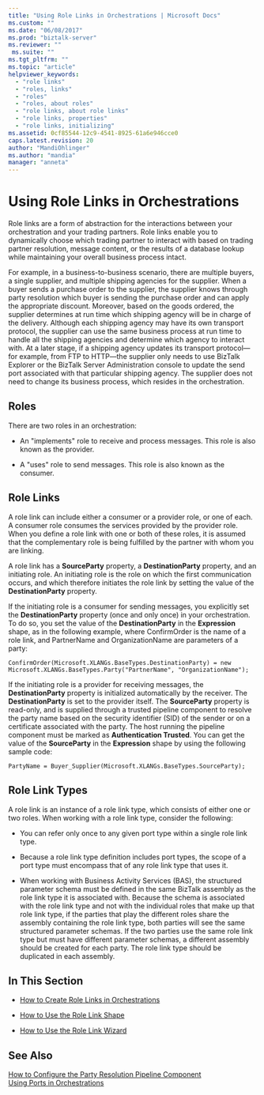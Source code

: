 ```yaml
---
title: "Using Role Links in Orchestrations | Microsoft Docs"
ms.custom: ""
ms.date: "06/08/2017"
ms.prod: "biztalk-server"
ms.reviewer: ""
 ms.suite: ""
ms.tgt_pltfrm: ""
ms.topic: "article"
helpviewer_keywords: 
  - "role links"
  - "roles, links"
  - "roles"
  - "roles, about roles"
  - "role links, about role links"
  - "role links, properties"
  - "role links, initializing"
ms.assetid: 0cf85544-12c9-4541-8925-61a6e946cce0
caps.latest.revision: 20
author: "MandiOhlinger"
ms.author: "mandia"
manager: "anneta"
---
```

# Using Role Links in Orchestrations
Role links are a form of abstraction for the interactions between your orchestration and your trading partners. Role links enable you to dynamically choose which trading partner to interact with based on trading partner resolution, message content, or the results of a database lookup while maintaining your overall business process intact.  
  
 For example, in a business-to-business scenario, there are multiple buyers, a single supplier, and multiple shipping agencies for the supplier. When a buyer sends a purchase order to the supplier, the supplier knows through party resolution which buyer is sending the purchase order and can apply the appropriate discount. Moreover, based on the goods ordered, the supplier determines at run time which shipping agency will be in charge of the delivery. Although each shipping agency may have its own transport protocol, the supplier can use the same business process at run time to handle all the shipping agencies and determine which agency to interact with. At a later stage, if a shipping agency updates its transport protocol—for example, from FTP to HTTP—the supplier only needs to use BizTalk Explorer or the BizTalk Server Administration console to update the send port associated with that particular shipping agency. The supplier does not need to change its business process, which resides in the orchestration.  
  
## Roles  
 There are two roles in an orchestration:  
  
-   An "implements" role to receive and process messages. This role is also known as the provider.  
  
-   A "uses" role to send messages. This role is also known as the consumer.  
  
## Role Links  
 A role link can include either a consumer or a provider role, or one of each. A consumer role consumes the services provided by the provider role. When you define a role link with one or both of these roles, it is assumed that the complementary role is being fulfilled by the partner with whom you are linking.  
  
 A role link has a **SourceParty** property, a **DestinationParty** property, and an initiating role. An initiating role is the role on which the first communication occurs, and which therefore initiates the role link by setting the value of the **DestinationParty** property.  
  
 If the initiating role is a consumer for sending messages, you explicitly set the **DestinationParty** property (once and only once) in your orchestration. To do so, you set the value of the **DestinationParty** in the **Expression** shape, as in the following example, where ConfirmOrder is the name of a role link, and PartnerName and OrganizationName are parameters of a party:  
  
```  
ConfirmOrder(Microsoft.XLANGs.BaseTypes.DestinationParty) = new Microsoft.XLANGs.BaseTypes.Party("PartnerName", "OrganizationName");  
```  
  
 If the initiating role is a provider for receiving messages, the **DestinationParty** property is initialized automatically by the receiver. The **DestinationParty** is set to the provider itself. The **SourceParty** property is read-only, and is supplied through a trusted pipeline component to resolve the party name based on the security identifier (SID) of the sender or on a certificate associated with the party. The host running the pipeline component must be marked as **Authentication Trusted**. You can get the value of the **SourceParty** in the **Expression** shape by using the following sample code:  
  
 `PartyName = Buyer_Supplier(Microsoft.XLANGs.BaseTypes.SourceParty);`  
  
## Role Link Types  
 A role link is an instance of a role link type, which consists of either one or two roles. When working with a role link type, consider the following:  
  
-   You can refer only once to any given port type within a single role link type.  
  
-   Because a role link type definition includes port types, the scope of a port type must encompass that of any role link type that uses it.  
  
-   When working with Business Activity Services (BAS), the structured parameter schema must be defined in the same BizTalk assembly as the role link type it is associated with. Because the schema is associated with the role link type and not with the individual roles that make up that role link type, if the parties that play the different roles share the assembly containing the role link type, both parties will see the same structured parameter schemas. If the two parties use the same role link type but must have different parameter schemas, a different assembly should be created for each party. The role link type should be duplicated in each assembly.  
  
## In This Section  
  
-   [How to Create Role Links in Orchestrations](../core/how-to-create-role-links-in-orchestrations.md)  
  
-   [How to Use the Role Link Shape](../core/how-to-use-the-role-link-shape.md)  
  
-   [How to Use the Role Link Wizard](../core/how-to-use-the-role-link-wizard.md)  
  
## See Also  
 [How to Configure the Party Resolution Pipeline Component](../core/how-to-configure-the-party-resolution-pipeline-component.md)   
 [Using Ports in Orchestrations](../core/using-ports-in-orchestrations.md)